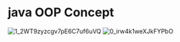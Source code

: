 # java OOP Concept
![1_2WT9zyzcgv7pE6C7uf6uVQ](https://user-images.githubusercontent.com/109952575/208123708-30df7283-b1d1-4b04-aaf5-9e19cc92f534.gif) ![0_irw4k1weXJkFYPbO](https://user-images.githubusercontent.com/109952575/208307577-dd1d9f87-1bb3-4e9f-811c-5fac0aefd382.gif)
